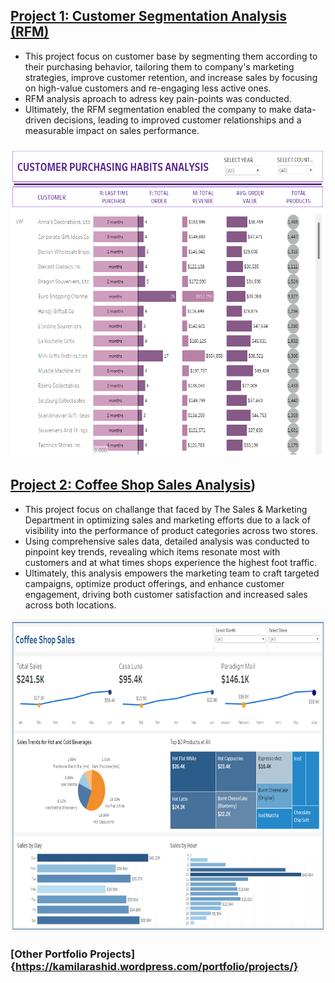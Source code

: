 
## [Project 1: Customer Segmentation Analysis (RFM)](https://github.com/slxkv/Customer-Segmentation-Analysis)

- This project focus on customer base by segmenting them according to their purchasing behavior, tailoring them to company's marketing strategies, improve customer retention, and increase sales by focusing on high-value customers and re-engaging less active ones.
- RFM analysis aproach to adress key pain-points was conducted.
- Ultimately, the RFM segmentation enabled the company to make data-driven decisions, leading to improved customer relationships and a measurable impact on sales performance.
  
<p align="center">
    <img src="Images/tableau1.png" width="600" height="500">
</p>


## [Project 2: Coffee Shop Sales Analysis](https://github.com/slxkv/Coffee_Shop_Overview))

- This project focus on challange that faced by The Sales & Marketing Department in optimizing sales and marketing efforts due to a lack of visibility into the performance of product categories across two stores.
- Using comprehensive sales data, detailed analysis was conducted to pinpoint key trends, revealing which items resonate most with customers and at what times shops experience the highest foot traffic.
- Ultimately, this analysis empowers the marketing team to craft targeted campaigns, optimize product offerings, and enhance customer engagement, driving both customer satisfaction and increased sales across both locations.
  
<p align="center">
    <img src="Images/coffeeshopA (1).png" width="800" height="500">
</p>

### [Other Portfolio Projects]{https://kamilarashid.wordpress.com/portfolio/projects/}
